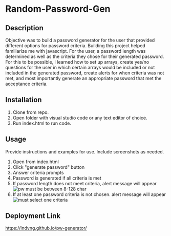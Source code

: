 # Random-Password-Gen

## Description

Objective was to build a password generator for the user that provided different options for password criteria. Building this project helped familiarize me with javascript. For the user, a password length was determined as well as the criteria they chose for their generated password. For this to be possible, I learned how to set up arrays, create yes/no questions for the user in which certain arrays would be included or not included in the generated password, create alerts for when criteria was not met, and most importantly generate an appropriate password that met the acceptance criteria. 

## Installation

1. Clone from repo.
2. Open folder with visual studio code or any text editor of choice.
3. Run index.html to run code.


## Usage

Provide instructions and examples for use. Include screenshots as needed.

1. Open from index.html
2. Click "generate password" button
3. Answer criteria prompts
4. Password is generated if all criteria is met
5. If password length does not meet criteria, alert message will appear
![pw must be between 8-128 char](https://github.com/lndvng/pw-generator/assets/141216114/79299c11-b11a-4343-bc39-5d1669eb3293)
6. If at least one password criteria is not chosen. alert message will appear
![must select one criteria](https://github.com/lndvng/pw-generator/assets/141216114/5264bd11-8094-4e7f-b2dd-44d331c1c24e)

## Deployment Link
https://lndvng.github.io/pw-generator/
